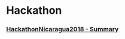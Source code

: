 # Hackathon

### [HackathonNicaragua2018 - Summary](https://inatec-hackathon-2018.herokuapp.com/#/dashboard)
